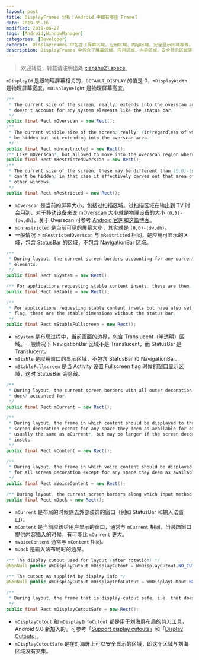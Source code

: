 ```yaml
---
layout: post
title: DisplayFrames 分析：Android 中都有哪些 Frame？
date: 2019-05-16
modified: 2019-06-27
tags: [Android,WindowManager]
categories: [Developer]
excerpt:  DisplayFrames 中包含了屏幕区域、应用区域、内容区域、安全显示区域等等。DisplayFrames 中用十几个 Rect 对象来表示这些 frame...
description: DisplayFrames 中包含了屏幕区域、应用区域、内容区域、安全显示区域等等。DisplayFrames 中用十几个 Rect 对象来表示这些 frame...
---
```

<!-- more -->
> 欢迎转载，转载请注明出处 [xianzhu21.space](xianzhu21.space)。

`mDisplayId` 是跟物理屏幕相关的，`DEFAULT_DISPLAY` 的值是 0，`mDisplayWidth` 是物理屏幕宽度，`mDisplayHeight` 是物理屏幕高度。

```java
/**
 * The current size of the screen; really; extends into the overscan area of the screen and
 * doesn't account for any system elements like the status bar.
 */
public final Rect mOverscan = new Rect();
/**
 * The current visible size of the screen; really; (ir)regardless of whether the status bar can
 * be hidden but not extending into the overscan area.
 */
public final Rect mUnrestricted = new Rect();
/** Like mOverscan*, but allowed to move into the overscan region where appropriate. */
public final Rect mRestrictedOverscan = new Rect();
/**
 * The current size of the screen; these may be different than (0,0)-(dw,dh) if the status bar
 * can't be hidden; in that case it effectively carves out that area of the display from all
 * other windows.
 */
public final Rect mRestricted = new Rect();
```

- `mOverscan` 是当前的屏幕大小，包括过扫描区域。过扫描区域在输出到 TV 时会用到，对于移动设备来说 mOverscan 大小就是物理设备的大小 `(0,0)-(dw,dh)`。关于 Overscan 可参考 [Android 官网](https://developer.android.com/training/tv/start/layouts#overscan)和[这篇博客](https://www.cnblogs.com/all-for-fiona/p/4054527.html)。
- `mUnrestricted` 是当前可见的屏幕大小，其实就是 `(0,0)-(dw,dh)`。
- 一般情况下 `mRestrictedOverscan` 与 `mRestricted` 相同，是应用可显示的区域，包含 StatusBar 的区域，不包含 NavigationBar 区域。

```java
/**
 * During layout, the current screen borders accounting for any currently visible system UI
 * elements.
 */
public final Rect mSystem = new Rect();

/** For applications requesting stable content insets, these are them. */
public final Rect mStable = new Rect();

/**
 * For applications requesting stable content insets but have also set the fullscreen window
 * flag, these are the stable dimensions without the status bar.
 */
public final Rect mStableFullscreen = new Rect();
```

- `mSystem` 是布局过程中，当前画面的边界，包含 Translucent（半透明）区域。一般情况下 NavigationBar 区域不是 Translucent，而 StatusBar 是 Translucent。
- `mStable` 是应用窗口的显示区域，不包含 StatusBar 和 NavigationBar。
- `mStableFullscreen` 是当 Activity 设置 Fullscreen flag 时候的窗口显示区域，这时 StatusBar 会隐藏。

```java
/**
 * During layout, the current screen borders with all outer decoration (status bar, input method
 * dock) accounted for.
 */
public final Rect mCurrent = new Rect();

/**
 * During layout, the frame in which content should be displayed to the user, accounting for all
 * screen decoration except for any space they deem as available for other content. This is
 * usually the same as mCurrent*, but may be larger if the screen decor has supplied content
 * insets.
 */
public final Rect mContent = new Rect();

/**
 * During layout, the frame in which voice content should be displayed to the user, accounting
 * for all screen decoration except for any space they deem as available for other content.
 */
public final Rect mVoiceContent = new Rect();

/** During layout, the current screen borders along which input method windows are placed. */
public final Rect mDock = new Rect();
```

- `mCurrent` 是布局的时候除去外部装饰的窗口（例如 StatusBar 和输入法窗口）。
- `mContent` 是当前应该给用户显示的窗口，通常与 `mCurrent` 相同。当装饰窗口提供内容插入的时候，有可能比 `mCurrent` 更大。
- `mVoiceContent` 通常与 `mContent` 相同。
- `mDock` 是输入法布局时的边界。

```java
/** The display cutout used for layout (after rotation) */
@NonNull public WmDisplayCutout mDisplayCutout = WmDisplayCutout.NO_CUTOUT;

/** The cutout as supplied by display info */
@NonNull public WmDisplayCutout mDisplayInfoCutout = WmDisplayCutout.NO_CUTOUT;

/**
 * During layout, the frame that is display-cutout safe, i.e. that does not intersect with it.
 */
public final Rect mDisplayCutoutSafe = new Rect();
```

- `mDisplayCutout` 和 `mDisplayInfoCutout` 都是用于刘海屏布局的剪刀工具，Android 9.0 新加入的。可参考「[Support display cutouts](https://developer.android.com/guide/topics/display-cutout)」和「[Display Cutouts](https://source.android.com/devices/tech/display/display-cutouts)」。
- `mDisplayCutoutSafe` 是在刘海屏上可以安全显示的区域，即这个区域与刘海区域没有交集。
